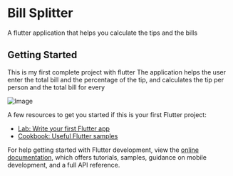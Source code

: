 # Bill Splitter

A flutter application that helps you calculate the tips and the bills

## Getting Started

This is my first complete project with flutter
The application helps the user enter the total bill and the percentage of the tip, and calculates the tip per person and the total bill for every

![Image](https://user-images.githubusercontent.com/82343631/219870984-e9062e8f-5db0-421a-815e-c3488fcb7a25.jpeg)

A few resources to get you started if this is your first Flutter project:

- [Lab: Write your first Flutter app](https://docs.flutter.dev/get-started/codelab)
- [Cookbook: Useful Flutter samples](https://docs.flutter.dev/cookbook)

For help getting started with Flutter development, view the
[online documentation](https://docs.flutter.dev/), which offers tutorials,
samples, guidance on mobile development, and a full API reference.
